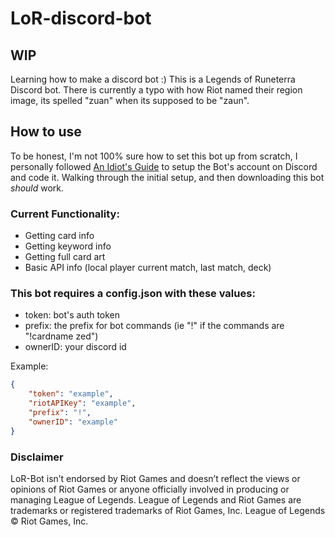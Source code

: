 # LoR-discord-bot

## WIP
Learning how to make a discord bot :) This is a Legends of Runeterra Discord bot.
There is currently a typo with how Riot named their region image, its spelled "zuan" when its supposed to be "zaun".

## How to use
To be honest, I'm not 100% sure how to set this bot up from scratch, I personally followed [An Idiot's Guide](https://anidiots.guide/) to setup the Bot's account on Discord and code it. Walking through the initial setup, and then downloading this bot *should* work.

### Current Functionality:
- Getting card info
- Getting keyword info
- Getting full card art
- Basic API info (local player current match, last match, deck)

### This bot requires a config.json with these values:
- token: bot's auth token
- prefix: the prefix for bot commands (ie "!" if the commands are "!cardname zed")
- ownerID: your discord id

Example:

```json
{
    "token": "example",
    "riotAPIKey": "example",
    "prefix": "!",
    "ownerID": "example"
}
```

### Disclaimer
LoR-Bot isn’t endorsed by Riot Games and doesn’t reflect the views or opinions of Riot Games
or anyone officially involved in producing or managing League of Legends. League of Legends and Riot Games are
trademarks or registered trademarks of Riot Games, Inc. League of Legends © Riot Games, Inc.
